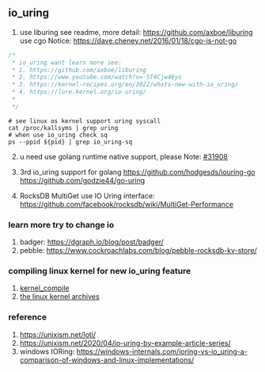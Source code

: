 ## io_uring
1. use liburing see readme, more detail: https://github.com/axboe/liburing <br> use cgo Notice: https://dave.cheney.net/2016/01/18/cgo-is-not-go

```c
/*
 * io_uring want learn more see:
 * 1. https://github.com/axboe/liburing
 * 2. https://www.youtube.com/watch?v=-5T4Cjw46ys
 * 3. https://kernel-recipes.org/en/2022/whats-new-with-io_uring/
 * 4. https://lore.kernel.org/io-uring/
 *
 */
```
```shell
# see linux os kernel support uring syscall
cat /proc/kallsyms | grep uring
# when use io_uring check sq
ps --ppid ${pid} | grep io_uring-sq
```


2. u need use golang runtime native support, please Note: [#31908](https://github.com/golang/go/issues/31908)

3. 3rd io_uring support for golang https://github.com/hodgesds/iouring-go  https://github.com/godzie44/go-uring 

4. RocksDB MultiGet use IO Uring interface: https://github.com/facebook/rocksdb/wiki/MultiGet-Performance



### learn more try to change io
1. badger: https://dgraph.io/blog/post/badger/
2. pebble: https://www.cockroachlabs.com/blog/pebble-rocksdb-kv-store/


### compiling linux kernel for new io_uring feature
1. [kernel_compile](https://www.cyberciti.biz/tips/compiling-linux-kernel-26.html)
2. [the linux kernel archives](https://www.kernel.org/)



### reference
1. https://unixism.net/loti/
2. https://unixism.net/2020/04/io-uring-by-example-article-series/
3. windows IORing: https://windows-internals.com/ioring-vs-io_uring-a-comparison-of-windows-and-linux-implementations/ 
